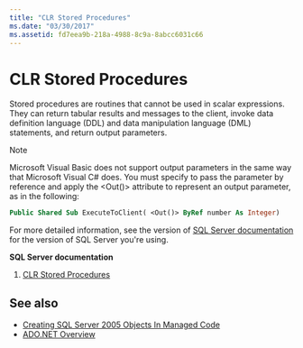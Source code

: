```yaml
---
title: "CLR Stored Procedures"
ms.date: "03/30/2017"
ms.assetid: fd7eea9b-218a-4988-8c9a-8abcc6031c66
---
```

# CLR Stored Procedures
Stored procedures are routines that cannot be used in scalar expressions. They can return tabular results and messages to the client, invoke data definition language (DDL) and data manipulation language (DML) statements, and return output parameters.  
  
> [!NOTE]
> Microsoft Visual Basic does not support output parameters in the same way that Microsoft Visual C# does. You must specify to pass the parameter by reference and apply the \<Out()> attribute to represent an output parameter, as in the following:  
  
```vb
Public Shared Sub ExecuteToClient( <Out()> ByRef number As Integer)  
```
  
For more detailed information, see the version of [SQL Server documentation](/sql) for the version of SQL Server you're using.
  
 **SQL Server documentation**

1. [CLR Stored Procedures](/previous-versions/sql/sql-server-2008/ms131094(v=sql.100))  
  
## See also

- [Creating SQL Server 2005 Objects In Managed Code](/previous-versions/visualstudio/visual-studio-2008/6s0s2at1(v=vs.90))
- [ADO.NET Overview](../ado-net-overview.md)
